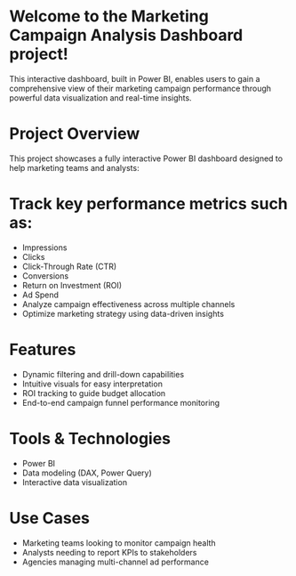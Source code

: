 # Welcome to the Marketing Campaign Analysis Dashboard project!
This interactive dashboard, built in Power BI, enables users to gain a comprehensive view of their marketing campaign performance through powerful data visualization and real-time insights.

# Project Overview
This project showcases a fully interactive Power BI dashboard designed to help marketing teams and analysts:

# Track key performance metrics such as:
- Impressions
- Clicks
- Click-Through Rate (CTR)
- Conversions
- Return on Investment (ROI)
- Ad Spend
- Analyze campaign effectiveness across multiple channels
- Optimize marketing strategy using data-driven insights

# Features
- Dynamic filtering and drill-down capabilities
- Intuitive visuals for easy interpretation
- ROI tracking to guide budget allocation
- End-to-end campaign funnel performance monitoring

# Tools & Technologies
- Power BI
- Data modeling (DAX, Power Query)
- Interactive data visualization

# Use Cases
- Marketing teams looking to monitor campaign health
- Analysts needing to report KPIs to stakeholders
- Agencies managing multi-channel ad performance
